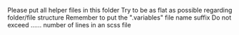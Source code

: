 Please put all helper files in this folder
Try to be as flat as possible regarding folder/file structure
Remember to put the ".variables" file name suffix
Do not exceed ...... number of lines in an scss file
